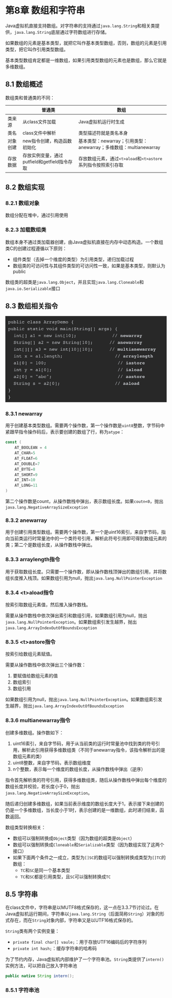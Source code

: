 # 第8章 数组和字符串

Java虚拟机直接支持数组。对字符串的支持通过`java.lang.String`和相关类提供，`java.lang.String`底层通过字符数组进行存储。

如果数组的元素是基本类型，就把它叫作基本类型数组，否则，数组的元素是引用类型，把它叫作引用类型数组。

基本类型数组肯定都是一维数组，如果引用类型数组的元素也是数组，那么它就是多维数组。

## 8.1 数组概述

数组类和普通类的不同：

|          | 普通类                                       | 数组                                                         |
| -------- | -------------------------------------------- | ------------------------------------------------------------ |
| 类来源   | 从class文件加载                              | Java虚拟机运行时生成                                         |
| 类名     | class文件中解析                              | 类型描述符就是类名本身                                       |
| 对象创建 | new指令创建，构造函数初始化                  | 基本类型：newarray；引用类型：anewarray；多维数组：multianewarray |
| 存放数据 | 存放实例变量，通过putfield和getfield指令存取 | 存放数组元素，通过`<t>aload`和`<t>astore`系列指令按照索引存取 |

## 8.2 数组实现

### 8.2.1 数组对象

数组分配在堆中，通过引用使用

### 8.2.3 加载数组类

数组本身不通过类加载器创建，由Java虚拟机直接在内存中动态构造。一个数组类C的创建过程遵循以下原则：

* 组件类型（去掉一个维度的类型）为引用类型，递归加载过程
* 数组类的可访问性与其组件类型的可访问性一致，如果是基本类型，则默认为public

数组类的超类是`java.lang.Object`，并且实现`java.lang.Cloneable`和`java.io.Serializable`接口

## 8.3 数组相关指令

![](./img/array-inst-demo.png)

### 8.3.1 newarray

用于创建基本类型数组。需要两个操作数，第一个操作数是`uint8`整数，字节码中紧跟早指令操作码后，表示要创建的数组了行，称为`atype`：

```go
const (
	AT_BOOLEAN = 4
	AT_CHAR=5
	AT_FLOAT=6
	AT_DOUBLE=7
	AT_BYTE=8
	AT_SHORT=9
	AT_INT=10
	AT_LONG=11
)
```

第二个操作数是count，从操作数栈中弹出，表示数组长度。如果`coutn<0`，抛出`java.lang.NegativeArraySizeException`

### 8.3.2 anewarray

用于创建引用类型数组。需要两个操作数，第一个是uint16索引，来自字节码，指向当前类运行时常量池中的一个类符号引用，解析此符号引用即可得到数组元素的类；第二个是数组长度，从操作数栈中弹出。

### 8.3.3 arraylength指令

用于获取数组长度。只需要一个操作数，即从操作数栈顶弹出的数组引用，并将数组长度推入栈顶。如果数组引用为null，抛出`java.lang.NullPointerException`

### 8.3.4 \<t>aload指令

按索引取数组元素值，然后推入操作数栈。

需要从操作数栈中依次弹出索引和数组引用，如果数组引用为null，抛出`java.lang.NullPointerException`。如果数组索引发生越界，抛出`java.lang.ArrayIndexOutOfBoundsException`

### 8.3.5 \<t>astore指令

按索引给数组元素赋值。

需要从操作数栈中依次弹出三个操作数：

1. 要赋值给数组元素的值
2. 数组索引
3. 数组引用

如果数组引用为null，抛出`java.lang.NullPointerException`。如果数组索引发生越界，抛出`java.lang.ArrayIndexOutOfBoundsException`

### 8.3.6 multianewarray指令

创建多维数组。操作数如下：

1. uint16索引，来自字节码，用于从当前类的运行时常量池中找到类的符号引用，解析此引用获得多维数组类（不同于anewarray指令，该指令解析出的是数组元素的类）
2. uint8整数，来自字节码，表示数组维度
3. n个整数，表示每一个维度的数组长度，从操作数栈中弹出（逆序）

指令首先解析类的符号引用，获得多维数组类，随后从操作数栈中弹出每个维度的数组长度并校验，若长度小于0，抛出`java.lang.NegativeArraySizeException`。

随后递归创建多维数组，如果当前表示维度的数组长度大于1，表示接下来创建的仍是一个多维数组，当长度小于1时，表示创建的是一维数组，此时递归结束，函数返回。

数组类型转换相关：

* 数组可以强制转换成`Object`类型（因为数组的超类是`Object`）
*  数组可以强制转换成`Cloneable`和`Serializable`类型（因为数组实现了这两个接口）
* 如果下面两个条件之一成立，类型为`[]SC`的数组可以强制转换成类型为`[]TC`的数组：
  * `TC`和`SC`是同一个基本类型
  * `TC`和`SC`都是引用类型，且`SC`可以强制转换成`TC`

## 8.5 字符串

在class文件中，字符串是以MUTF8格式保存的，这一点在3.3.7节讨论过。在Java虚拟机运行期间，字符串以`java.lang.String`（后面简称`String`）对象的形式存在，而在`String`对象内部，字符串又是以UTF16格式保存的。

`String`类有两个实例变量：

* `private final char[] vaule;`：用于存放UTF16编码后的字符序列
* `private int hash;`：缓存字符串的哈希码

为了节约内存，Java虚拟机内部维护了一个字符串池。`String`类提供了`intern()`实例方法，可以把自己放入字符串池

```java
public native String intern();
```

### 8.5.1 字符串池



